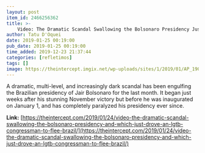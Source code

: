 ```yaml
---
layout: post
item_id: 2466256362
title: >-
    Video: The Dramatic Scandal Swallowing the Bolsonaro Presidency Just Drove an LGBT Congressman to Flee Brazil
author: Tatu D'Oquei
date: 2019-01-25 00:19:00
pub_date: 2019-01-25 00:19:00
time_added: 2019-12-23 21:37:44
categories: [refletimos]
tags: []
image: https://theintercept.imgix.net/wp-uploads/sites/1/2019/01/AP_19022545894712-1548374924.jpg?auto=compress%2Cformat&q=90&fit=crop&w=1200&h=800
---
```


A dramatic, multi-level, and increasingly dark scandal has been engulfing the Brazilian presidency of Jair Bolsonaro for the last month. It began just weeks after his stunning November victory but before he was inaugurated on January 1, and has completely paralyzed his presidency ever since.

**Link:** [https://theintercept.com/2019/01/24/video-the-dramatic-scandal-swallowing-the-bolsonaro-presidency-and-which-just-drove-an-lgtb-congressman-to-flee-brazil/](https://theintercept.com/2019/01/24/video-the-dramatic-scandal-swallowing-the-bolsonaro-presidency-and-which-just-drove-an-lgtb-congressman-to-flee-brazil/)

